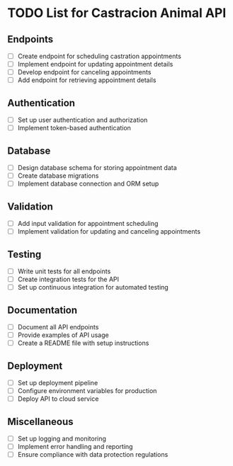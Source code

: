 # TODO List for Castracion Animal API

## Endpoints
- [ ] Create endpoint for scheduling castration appointments
- [ ] Implement endpoint for updating appointment details
- [ ] Develop endpoint for canceling appointments
- [ ] Add endpoint for retrieving appointment details

## Authentication
- [ ] Set up user authentication and authorization
- [ ] Implement token-based authentication

## Database
- [ ] Design database schema for storing appointment data
- [ ] Create database migrations
- [ ] Implement database connection and ORM setup

## Validation
- [ ] Add input validation for appointment scheduling
- [ ] Implement validation for updating and canceling appointments

## Testing
- [ ] Write unit tests for all endpoints
- [ ] Create integration tests for the API
- [ ] Set up continuous integration for automated testing

## Documentation
- [ ] Document all API endpoints
- [ ] Provide examples of API usage
- [ ] Create a README file with setup instructions

## Deployment
- [ ] Set up deployment pipeline
- [ ] Configure environment variables for production
- [ ] Deploy API to cloud service

## Miscellaneous
- [ ] Set up logging and monitoring
- [ ] Implement error handling and reporting
- [ ] Ensure compliance with data protection regulations
